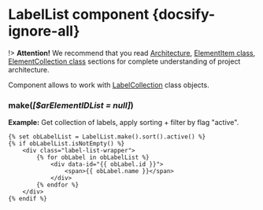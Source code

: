 # LabelList component {docsify-ignore-all}

!> **Attention!**  We recommend that you read [Architecture](architecture/architecture), [ElementItem class](architecture/item-class/item-class.md),
[ElementCollection class](architecture/collection-class/collection-class.md) sections for complete understanding of  project architecture.

Component allows to work with [LabelCollection](modules/label/collection/collection.md) class objects.

### make(_[$arElementIDList = null]_)

**Example:** Get collection of labels, apply sorting + filter by flag "active".
```twig
{% set obLabelList = LabelList.make().sort().active() %}
{% if obLabelList.isNotEmpty() %}
    <div class="label-list-wrapper">
        {% for obLabel in obLabelList %}
            <div data-id="{{ obLabel.id }}">
                <span>{{ obLabel.name }}</span>
            </div>
        {% endfor %}
    </div>
{% endif %}
```